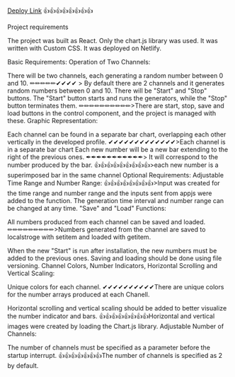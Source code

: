 [Deploy Link](https://main--melodic-arithmetic-a5e74d.netlify.app/)
👍👍👍👍👍👍👍👍

Project requirements

The project was built as React. Only the chart.js library was used. It was written with Custom CSS. It was deployed on Netlify.


Basic Requirements:
Operation of Two Channels:

There will be two channels, each generating a random number between 0 and 10.
✏✏✏✏✏✔✔✔✔   > By default there are 2 channels and it generates random numbers between 0 and 10.
There will be "Start" and "Stop" buttons. The "Start" button starts and runs the generators, while the "Stop" button terminates them.
✏✏✏✏✏✏✏✏✏✏>There are start, stop, save and load buttons in the control component, and the project is managed with these.
Graphic Representation:

Each channel can be found in a separate bar chart, overlapping each other vertically in the developed profile.
✔✔✔✔✔✔✔✔✔✔✔✔✔>Each channel is in a separate bar chart
Each new number will be a new bar extending to the right of the previous ones.
✒✒✒✒✒✒✒✒✒✒✒>
It will correspond to the number produced by the bar.
👍👍👍👍👍👍👍👍👍>each new number is a superimposed bar in the same channel
Optional Requirements:
Adjustable Time Range and Number Range:
👍👍👍👍👍👍👍👍>Input was created for the time range and number range and the inputs sent from appjs were added to the function.
The generation time interval and number range can be changed at any time.
"Save" and "Load" Functions:

All numbers produced from each channel can be saved and loaded.
✏✏✏✏✏✏✏✏✏>Numbers generated from the channel are saved to localstroge with setitem and loaded with getitem.

When the new "Start" is run after installation, the new numbers must be added to the previous ones.
Saving and loading should be done using file versioning.
Channel Colors, Number Indicators, Horizontal Scrolling and Vertical Scaling:

Unique colors for each channel.
✔✔✔✔✔✔✔✔✔✔There are unique colors for the number arrays produced at each Chanell.

Horizontal scrolling and vertical scaling should be added to better visualize the number indicator and bars.
👍👍👍👍👍👍👍👍Horizontal and vertical images were created by loading the Chart.js library.
Adjustable Number of Channels:

The number of channels must be specified as a parameter before the startup interrupt.
👍👍👍👍👍👍👍The number of channels is specified as 2 by default.
